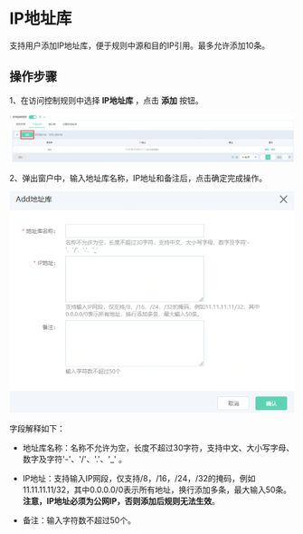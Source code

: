 # IP地址库

支持用户添加IP地址库，便于规则中源和目的IP引用。最多允许添加10条。

## 操作步骤

1、在访问控制规则中选择 **IP地址库** ，点击 **添加** 按钮。

![image](../../../../../image/Anti-DDoS-Protection-Package/iplist01.png)

2、弹出窗户中，输入地址库名称，IP地址和备注后，点击确定完成操作。

![image](../../../../../image/Anti-DDoS-Protection-Package/iplist02.png)

字段解释如下：

- 地址库名称：名称不允许为空，长度不超过30字符，支持中文、大小写字母、数字及字符'-'、'/'、'.'、'_' 。

- IP地址：支持输入IP网段，仅支持/8，/16，/24，/32的掩码，例如11.11.11.11/32，其中0.0.0.0/0表示所有地址，换行添加多条，最大输入50条。**注意，IP地址必须为公网IP，否则添加后规则无法生效**。

- 备注：输入字符数不超过50个。
